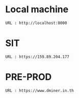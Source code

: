 # Local machine

`URL : http://localhost:8000`

# SIT

`URL : https://159.89.204.177`

# PRE-PROD

`URL : https://www.dminer.in.th`
